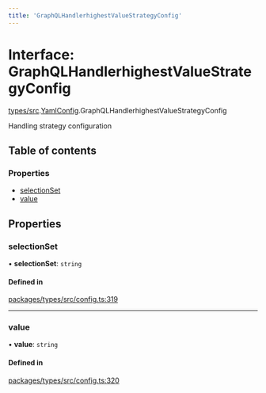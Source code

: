 ```yaml
---
title: 'GraphQLHandlerhighestValueStrategyConfig'
---
```


# Interface: GraphQLHandlerhighestValueStrategyConfig

[types/src](../modules/types_src).[YamlConfig](../modules/types_src.YamlConfig).GraphQLHandlerhighestValueStrategyConfig

Handling strategy configuration

## Table of contents

### Properties

- [selectionSet](types_src.YamlConfig.GraphQLHandlerhighestValueStrategyConfig#selectionset)
- [value](types_src.YamlConfig.GraphQLHandlerhighestValueStrategyConfig#value)

## Properties

### selectionSet

• **selectionSet**: `string`

#### Defined in

[packages/types/src/config.ts:319](https://github.com/Urigo/graphql-mesh/blob/master/packages/types/src/config.ts#L319)

___

### value

• **value**: `string`

#### Defined in

[packages/types/src/config.ts:320](https://github.com/Urigo/graphql-mesh/blob/master/packages/types/src/config.ts#L320)
